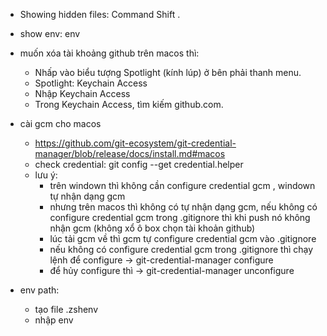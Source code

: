 -   Showing hidden files: Command Shift .
-   show env: env
-   muốn xóa tài khoảng github trên macos thì:

    -   Nhấp vào biểu tượng Spotlight (kính lúp) ở bên phải thanh menu.
    -   Spotlight: Keychain Access
    -   Nhập Keychain Access
    -   Trong Keychain Access, tìm kiếm github.com.

-   cài gcm cho macos

    -   https://github.com/git-ecosystem/git-credential-manager/blob/release/docs/install.md#macos
    -   check credential: git config --get credential.helper
    -   lưu ý:
        -   trên windown thì không cần configure credential gcm , windown tự nhận dạng gcm
        -   nhưng trên macos thì không có tự nhận dạng gcm, nếu không có configure credential gcm trong .gitignore thì khi push nó không nhận gcm (không xổ ô box chọn tài khoản github)
        -   lúc tải gcm về thì gcm tự configure credential gcm vào .gitignore
        -   nếu không có configure credential gcm trong .gitignore thì chạy lệnh để configure -> git-credential-manager configure
        -   để hủy configure thì -> git-credential-manager unconfigure

-   env path:
    -   tạo file .zshenv
    -   nhập env
